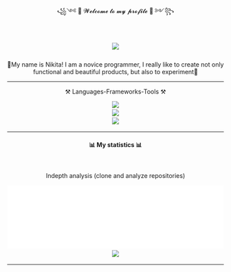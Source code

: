 <div id="headerREADME_Title" align="center">
  <p> ꧁༺ 👋 𝓦𝓮𝓵𝓬𝓸𝓶𝓮 𝓽𝓸 𝓶𝔂 𝓹𝓻𝓸𝓯𝓲𝓵𝓮 🤘 ༻꧂ </p>
  
  <h1 align="center">
    <img src="https://readme-typing-svg.herokuapp.com/?font=Righteous&size=35&center=true&vCenter=true&width=500&height=70&duration=4000&lines=Hi+There!+👋;+I'm+Nikoir+Development!;" />
  </h1>
</div>

<div id="headerREADME_Description" align="center">
  <p>👋My name is Nikita! I am a novice programmer, I really like to create not only functional and beautiful products, but also to experiment🤘</p>
</div>

----------

<div id="headerSkills_Title" align="center">
  <p>⚒️ Languages-Frameworks-Tools ⚒️</p>
</div>

<div id="headerSkills_Icon1" align="center">
  <img src="https://skillicons.dev/icons?i=windows,apple"/>
</div>

<div id="headerSkills_Icon2" align="center">
  <img src="https://skillicons.dev/icons?i=visualstudio,vscode,godot,github,ps,ai,pr,ae,blender"/>
</div>

<div id="headerSkills_Icon3" align="center">
  <img src="https://skillicons.dev/icons?i=cs,dotnet,py,html,css,sass,md,postgres,mysql,sqlite"/>
</div>

----------

<div id="headerStatistics_Title" align="center">
  <h4>📊 My statistics 📊</h4>
</div>

<div id="headerStatistics_Graph3D" align="center">
  <td colspan="2" align="center">
    <img src="https://raw.githubusercontent.com/nikoirdevelopment/nikoirdevelopment/output/metrics.plugin.isocalendar.fullyear.svg" alt=""></img>
  </td>
</div>






<div id="headerIndepthAnalysis_CloneAndAnalyzeRepositories" align="center">
  <p>Indepth analysis (clone and analyze repositories)</p>
    <div>
      <td 
        colspan="2" 
        align="center">
        <img
          src="https://github.com/lowlighter/metrics/blob/examples/metrics.plugin.languages.indepth.svg" 
          alt="">
        </img>
      </td>
    </div>
</div>

<div id="headerStatistics_SnakeAnimation" align="center">
  <img src="https://raw.githubusercontent.com/nikoirdevelopment/nikoirdevelopment/output/github-contribution-grid-snake.svg"/>
</div>

----------
